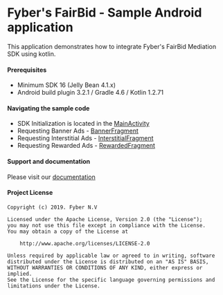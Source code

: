Fyber's FairBid - Sample Android application
============================================
This application demonstrates how to integrate Fyber's FairBid Mediation SDK using kotlin.

#### Prerequisites
* Minimum SDK 16 (Jelly Bean 4.1.x) 
* Android build plugin 3.2.1 / Gradle 4.6 / Kotlin 1.2.71 

#### Navigating the sample code
* SDK Initialization is located in the [MainActivity](https://github.com/Heyzap/fairbid-sample-app-android/blob/master/app/src/main/java/com/fyber/fairbid/sample/MainActivity.kt)
* Requesting Banner Ads - [BannerFragment](https://github.com/Heyzap/fairbid-sample-app-android/blob/master/app/src/main/java/com/fyber/fairbid/sample/BannerFragment.kt)
* Requesting Interstitial Ads - [InterstitialFragment](https://github.com/Heyzap/fairbid-sample-app-android/blob/master/app/src/main/java/com/fyber/fairbid/sample/InterstitialFragment.kt)
* Requesting Rewarded Ads - [RewardedFragment](https://github.com/Heyzap/fairbid-sample-app-android/blob/master/app/src/main/java/com/fyber/fairbid/sample/RewardedFragment.kt)

#### Support and documentation
Please visit our [documentation](https://fyber-mediation.fyber.com/docs/ad-networks-tables)

#### Project License

    Copyright (c) 2019. Fyber N.V
    
    Licensed under the Apache License, Version 2.0 (the "License");
    you may not use this file except in compliance with the License.
    You may obtain a copy of the License at
    
        http://www.apache.org/licenses/LICENSE-2.0
         
    Unless required by applicable law or agreed to in writing, software
    distributed under the License is distributed on an "AS IS" BASIS,
    WITHOUT WARRANTIES OR CONDITIONS OF ANY KIND, either express or implied.
    See the License for the specific language governing permissions and
    limitations under the License.
